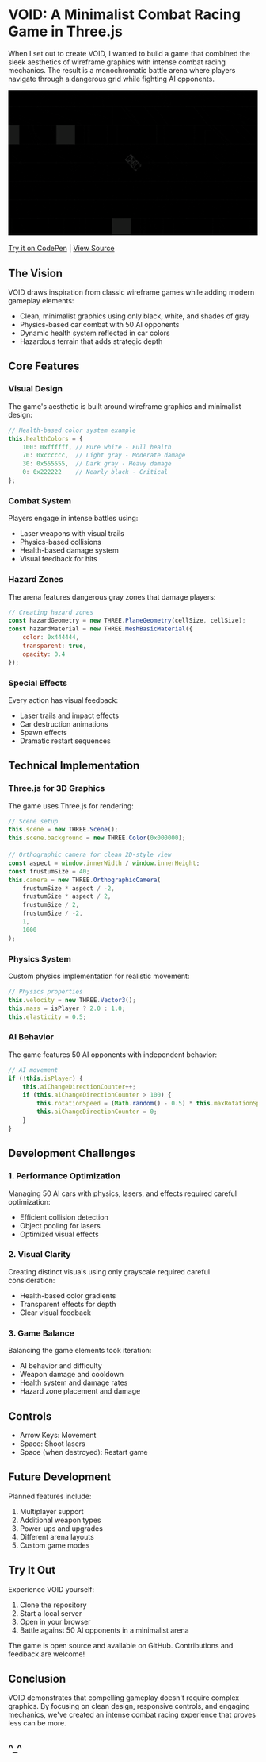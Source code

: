 # VOID: A Minimalist Combat Racing Game in Three.js

When I set out to create VOID, I wanted to build a game that combined the sleek aesthetics of wireframe graphics with intense combat racing mechanics. The result is a monochromatic battle arena where players navigate through a dangerous grid while fighting AI opponents.

![Void Gameplay](gameplay.gif)

[Try it on CodePen](https://codepen.io/OmPreetham/pen/xbxrRMB) | [View Source](https://github.com/OmPreetham/void)

## The Vision

VOID draws inspiration from classic wireframe games while adding modern gameplay elements:
- Clean, minimalist graphics using only black, white, and shades of gray
- Physics-based car combat with 50 AI opponents
- Dynamic health system reflected in car colors
- Hazardous terrain that adds strategic depth

## Core Features

### Visual Design
The game's aesthetic is built around wireframe graphics and minimalist design:
```javascript
// Health-based color system example
this.healthColors = {
    100: 0xffffff, // Pure white - Full health
    70: 0xcccccc,  // Light gray - Moderate damage
    30: 0x555555,  // Dark gray - Heavy damage
    0: 0x222222    // Nearly black - Critical
};
```

### Combat System
Players engage in intense battles using:
- Laser weapons with visual trails
- Physics-based collisions
- Health-based damage system
- Visual feedback for hits

### Hazard Zones
The arena features dangerous gray zones that damage players:
```javascript
// Creating hazard zones
const hazardGeometry = new THREE.PlaneGeometry(cellSize, cellSize);
const hazardMaterial = new THREE.MeshBasicMaterial({
    color: 0x444444,
    transparent: true,
    opacity: 0.4
});
```

### Special Effects
Every action has visual feedback:
- Laser trails and impact effects
- Car destruction animations
- Spawn effects
- Dramatic restart sequences

## Technical Implementation

### Three.js for 3D Graphics
The game uses Three.js for rendering:
```javascript
// Scene setup
this.scene = new THREE.Scene();
this.scene.background = new THREE.Color(0x000000);

// Orthographic camera for clean 2D-style view
const aspect = window.innerWidth / window.innerHeight;
const frustumSize = 40;
this.camera = new THREE.OrthographicCamera(
    frustumSize * aspect / -2,
    frustumSize * aspect / 2,
    frustumSize / 2,
    frustumSize / -2,
    1,
    1000
);
```

### Physics System
Custom physics implementation for realistic movement:
```javascript
// Physics properties
this.velocity = new THREE.Vector3();
this.mass = isPlayer ? 2.0 : 1.0;
this.elasticity = 0.5;
```

### AI Behavior
The game features 50 AI opponents with independent behavior:
```javascript
// AI movement
if (!this.isPlayer) {
    this.aiChangeDirectionCounter++;
    if (this.aiChangeDirectionCounter > 100) {
        this.rotationSpeed = (Math.random() - 0.5) * this.maxRotationSpeed;
        this.aiChangeDirectionCounter = 0;
    }
}
```

## Development Challenges

### 1. Performance Optimization
Managing 50 AI cars with physics, lasers, and effects required careful optimization:
- Efficient collision detection
- Object pooling for lasers
- Optimized visual effects

### 2. Visual Clarity
Creating distinct visuals using only grayscale required careful consideration:
- Health-based color gradients
- Transparent effects for depth
- Clear visual feedback

### 3. Game Balance
Balancing the game elements took iteration:
- AI behavior and difficulty
- Weapon damage and cooldown
- Health system and damage rates
- Hazard zone placement and damage

## Controls

- Arrow Keys: Movement
- Space: Shoot lasers
- Space (when destroyed): Restart game

## Future Development

Planned features include:
1. Multiplayer support
2. Additional weapon types
3. Power-ups and upgrades
4. Different arena layouts
5. Custom game modes

## Try It Out

Experience VOID yourself:
1. Clone the repository
2. Start a local server
3. Open in your browser
4. Battle against 50 AI opponents in a minimalist arena

The game is open source and available on GitHub. Contributions and feedback are welcome!

## Conclusion

VOID demonstrates that compelling gameplay doesn't require complex graphics. By focusing on clean design, responsive controls, and engaging mechanics, we've created an intense combat racing experience that proves less can be more.

^_^
---
